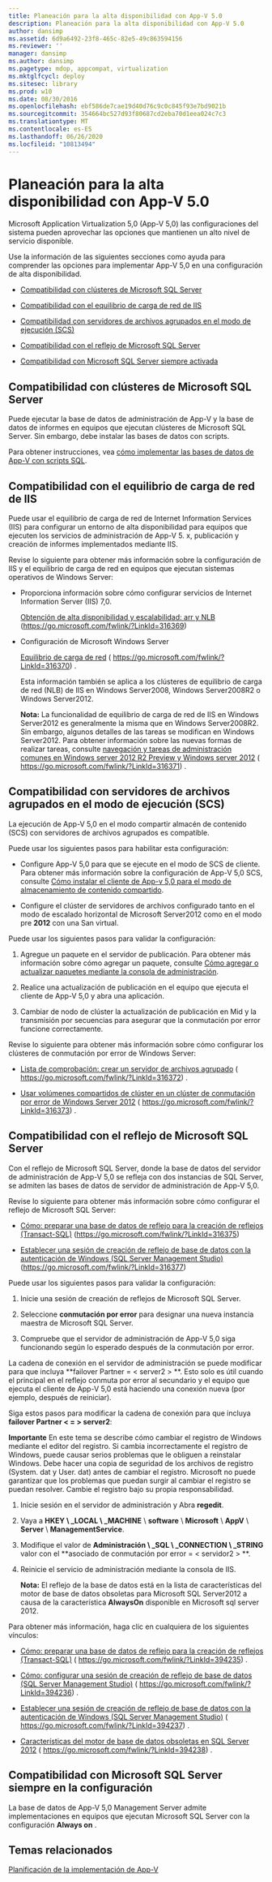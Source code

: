 ```yaml
---
title: Planeación para la alta disponibilidad con App-V 5.0
description: Planeación para la alta disponibilidad con App-V 5.0
author: dansimp
ms.assetid: 6d9a6492-23f8-465c-82e5-49c863594156
ms.reviewer: ''
manager: dansimp
ms.author: dansimp
ms.pagetype: mdop, appcompat, virtualization
ms.mktglfcycl: deploy
ms.sitesec: library
ms.prod: w10
ms.date: 08/30/2016
ms.openlocfilehash: ebf586de7cae19d40d76c9c0c845f93e7bd9021b
ms.sourcegitcommit: 354664bc527d93f80687cd2eba70d1eea024c7c3
ms.translationtype: MT
ms.contentlocale: es-ES
ms.lasthandoff: 06/26/2020
ms.locfileid: "10813494"
---
```

# Planeación para la alta disponibilidad con App-V 5.0


Microsoft Application Virtualization 5,0 (App-V 5,0) las configuraciones del sistema pueden aprovechar las opciones que mantienen un alto nivel de servicio disponible.

Use la información de las siguientes secciones como ayuda para comprender las opciones para implementar App-V 5,0 en una configuración de alta disponibilidad.

-   [Compatibilidad con clústeres de Microsoft SQL Server](#bkmk-sqlcluster)

-   [Compatibilidad con el equilibrio de carga de red de IIS](#bkmk-iisloadbal)

-   [Compatibilidad con servidores de archivos agrupados en el modo de ejecución (SCS)](#bkmk-clusterscsmode)

-   [Compatibilidad con el reflejo de Microsoft SQL Server](#bkmk-sqlmirroring)

-   [Compatibilidad con Microsoft SQL Server siempre activada](#bkmk-sqlalwayson)

## <a href="" id="bkmk-sqlcluster"></a>Compatibilidad con clústeres de Microsoft SQL Server


Puede ejecutar la base de datos de administración de App-V y la base de datos de informes en equipos que ejecutan clústeres de Microsoft SQL Server. Sin embargo, debe instalar las bases de datos con scripts.

Para obtener instrucciones, vea [cómo implementar las bases de datos de App-V con scripts SQL](how-to-deploy-the-app-v-databases-by-using-sql-scripts.md).

## <a href="" id="bkmk-iisloadbal"></a>Compatibilidad con el equilibrio de carga de red de IIS


Puede usar el equilibrio de carga de red de Internet Information Services (IIS) para configurar un entorno de alta disponibilidad para equipos que ejecuten los servicios de administración de App-V 5. x, publicación y creación de informes implementados mediante IIS.

Revise lo siguiente para obtener más información sobre la configuración de IIS y el equilibrio de carga de red en equipos que ejecutan sistemas operativos de Windows Server:

-   Proporciona información sobre cómo configurar servicios de Internet Information Server (IIS) 7,0.

    [Obtención de alta disponibilidad y escalabilidad: arr y NLB](https://go.microsoft.com/fwlink/?LinkId=316369) (https://go.microsoft.com/fwlink/?LinkId=316369)

-   Configuración de Microsoft Windows Server

    [Equilibrio de carga de red](https://go.microsoft.com/fwlink/?LinkId=316370) ( https://go.microsoft.com/fwlink/?LinkId=316370) .

    Esta información también se aplica a los clústeres de equilibrio de carga de red (NLB) de IIS en Windows Server2008, Windows Server2008R2 o Windows Server2012.

    **Nota:**  La funcionalidad de equilibrio de carga de red de IIS en Windows Server2012 es generalmente la misma que en Windows Server2008R2. Sin embargo, algunos detalles de las tareas se modifican en Windows Server2012. Para obtener información sobre las nuevas formas de realizar tareas, consulte [navegación y tareas de administración comunes en Windows server 2012 R2 Preview y Windows server 2012](https://go.microsoft.com/fwlink/?LinkId=316371) ( https://go.microsoft.com/fwlink/?LinkId=316371) .

     

## <a href="" id="bkmk-clusterscsmode"></a>Compatibilidad con servidores de archivos agrupados en el modo de ejecución (SCS)


La ejecución de App-V 5,0 en el modo compartir almacén de contenido (SCS) con servidores de archivos agrupados es compatible.

Puede usar los siguientes pasos para habilitar esta configuración:

-   Configure App-V 5,0 para que se ejecute en el modo de SCS de cliente. Para obtener más información sobre la configuración de App-V 5,0 SCS, consulte [Cómo instalar el cliente de App-v 5,0 para el modo de almacenamiento de contenido compartido](how-to-install-the-app-v-50-client-for-shared-content-store-mode.md).

-   Configure el clúster de servidores de archivos configurado tanto en el modo de escalado horizontal de Microsoft Server2012 como en el modo pre **2012** con una San virtual.

Puede usar los siguientes pasos para validar la configuración:

1.  Agregue un paquete en el servidor de publicación. Para obtener más información sobre cómo agregar un paquete, consulte [Cómo agregar o actualizar paquetes mediante la consola de administración](how-to-add-or-upgrade-packages-by-using-the-management-console-beta-gb18030.md).

2.  Realice una actualización de publicación en el equipo que ejecuta el cliente de App-V 5,0 y abra una aplicación.

3.  Cambiar de nodo de clúster la actualización de publicación en Mid y la transmisión por secuencias para asegurar que la conmutación por error funcione correctamente.

Revise lo siguiente para obtener más información sobre cómo configurar los clústeres de conmutación por error de Windows Server:

-   [Lista de comprobación: crear un servidor de archivos agrupado](https://go.microsoft.com/fwlink/?LinkId=316372) ( https://go.microsoft.com/fwlink/?LinkId=316372) .

-   [Usar volúmenes compartidos de clúster en un clúster de conmutación por error de Windows Server 2012](https://go.microsoft.com/fwlink/?LinkId=316373) ( https://go.microsoft.com/fwlink/?LinkId=316373) .

## <a href="" id="bkmk-sqlmirroring"></a>Compatibilidad con el reflejo de Microsoft SQL Server


Con el reflejo de Microsoft SQL Server, donde la base de datos del servidor de administración de App-V 5,0 se refleja con dos instancias de SQL Server, se admiten las bases de datos de servidor de administración de App-V 5,0.

Revise lo siguiente para obtener más información sobre cómo configurar el reflejo de Microsoft SQL Server:

-   [Cómo: preparar una base de datos de reflejo para la creación de reflejos (Transact-SQL)](https://go.microsoft.com/fwlink/?LinkId=316375) (https://go.microsoft.com/fwlink/?LinkId=316375)

-   [Establecer una sesión de creación de reflejo de base de datos con la autenticación de Windows (SQL Server Management Studio)](https://go.microsoft.com/fwlink/?LinkId=316377) (https://go.microsoft.com/fwlink/?LinkId=316377)

Puede usar los siguientes pasos para validar la configuración:

1.  Inicie una sesión de creación de reflejos de Microsoft SQL Server.

2.  Seleccione **conmutación por error** para designar una nueva instancia maestra de Microsoft SQL Server.

3.  Compruebe que el servidor de administración de App-V 5,0 siga funcionando según lo esperado después de la conmutación por error.

La cadena de conexión en el servidor de administración se puede modificar para que incluya **failover Partner = &lt; server2 &gt; **. Esto solo es útil cuando el principal en el reflejo conmuta por error al secundario y el equipo que ejecuta el cliente de App-V 5,0 está haciendo una conexión nueva (por ejemplo, después de reiniciar).

Siga estos pasos para modificar la cadena de conexión para que incluya **failover Partner &lt; = &gt; server2**:

**Importante**  En este tema se describe cómo cambiar el registro de Windows mediante el editor del registro. Si cambia incorrectamente el registro de Windows, puede causar serios problemas que le obliguen a reinstalar Windows. Debe hacer una copia de seguridad de los archivos de registro (System. dat y User. dat) antes de cambiar el registro. Microsoft no puede garantizar que los problemas que puedan surgir al cambiar el registro se puedan resolver. Cambie el registro bajo su propia responsabilidad.

 

1.  Inicie sesión en el servidor de administración y Abra **regedit**.

2.  Vaya a **HKEY \ _LOCAL \ _MACHINE**  \\  **software**  \\  **Microsoft**  \\  **AppV**  \\  **Server**  \\  **ManagementService**.

3.  Modifique el valor de **Administración \ _SQL \ _CONNECTION \ _STRING** valor con el **asociado de conmutación por error = &lt; servidor2 &gt; **.

4.  Reinicie el servicio de administración mediante la consola de IIS.

    **Nota:**  El reflejo de la base de datos está en la lista de características del motor de base de datos obsoletas para Microsoft SQL Server2012 a causa de la característica **AlwaysOn** disponible en Microsoft sql server 2012.

     

Para obtener más información, haga clic en cualquiera de los siguientes vínculos:

-   [Cómo: preparar una base de datos de reflejo para la creación de reflejos (Transact-SQL)](https://go.microsoft.com/fwlink/?LinkId=394235) ( https://go.microsoft.com/fwlink/?LinkId=394235) .

-   [Cómo: configurar una sesión de creación de reflejo de base de datos (SQL Server Management Studio)](https://go.microsoft.com/fwlink/?LinkId=394236) ( https://go.microsoft.com/fwlink/?LinkId=394236) .

-   [Establecer una sesión de creación de reflejo de base de datos con la autenticación de Windows (SQL Server Management Studio)](https://go.microsoft.com/fwlink/?LinkId=394237) ( https://go.microsoft.com/fwlink/?LinkId=394237) .

-   [Características del motor de base de datos obsoletas en SQL Server 2012](https://go.microsoft.com/fwlink/?LinkId=394238) ( https://go.microsoft.com/fwlink/?LinkId=394238) .

## <a href="" id="bkmk-sqlalwayson"></a>Compatibilidad con Microsoft SQL Server siempre en la configuración


La base de datos de App-V 5,0 Management Server admite implementaciones en equipos que ejecutan Microsoft SQL Server con la configuración **Always on** .

## Temas relacionados


[Planificación de la implementación de App-V](planning-to-deploy-app-v.md)

 

 





